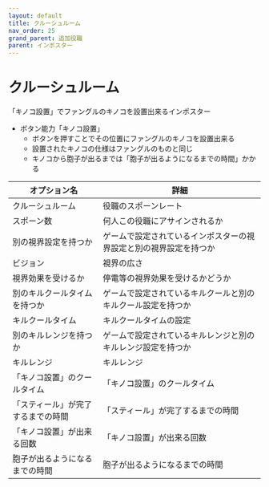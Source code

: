 ```yaml
---
layout: default
title: クルーシュルーム
nav_order: 25
grand_parent: 追加役職
parent: インポスター
---
```


# クルーシュルーム

「キノコ設置」でファングルのキノコを設置出来るインポスター

 - ボタン能力「キノコ設置」
     - ボタンを押すことでその位置にファングルのキノコを設置出来る
     - 設置されたキノコの仕様はファングルのものと同じ
     - キノコから胞子が出るまでは「胞子が出るようになるまでの時間」かかる


|  オプション名 |  詳細  |
| ---- | ---- |
|  クルーシュルーム  | 役職のスポーンレート |
|  スポーン数  | 何人この役職にアサインされるか |
|  別の視界設定を持つか  |  ゲームで設定されているインポスターの視界設定と別の視界設定を持つか  |
|  ビジョン  |  視界の広さ  |
|  視界効果を受けるか  |  停電等の視界効果を受けるかどうか  |
|  別のキルクールタイムを持つか  | ゲームで設定されているキルクールと別のキルクール設定を持つか |
|  キルクールタイム  |  キルクールタイムの設定  |
|  別のキルレンジを持つか  |  ゲームで設定されているキルレンジと別のキルレンジ設定を持つか  |
|  キルレンジ  |  キルレンジ  |
|  「キノコ設置」のクールタイム  |  「キノコ設置」のクールタイム  |
|  「スティール」が完了するまでの時間  |  「スティール」が完了するまでの時間  |
|  「キノコ設置」が出来る回数  |  「キノコ設置」が出来る回数  |
|  胞子が出るようになるまでの時間  |  胞子が出るようになるまでの時間  |
